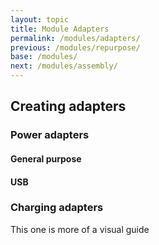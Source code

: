 ```yaml
---
layout: topic
title: Module Adapters
permalink: /modules/adapters/
previous: /modules/repurpose/
base: /modules/
next: /modules/assembly/
---
```


## Creating adapters

### Power adapters

#### General purpose

#### USB

### Charging adapters

This one is more of a visual guide